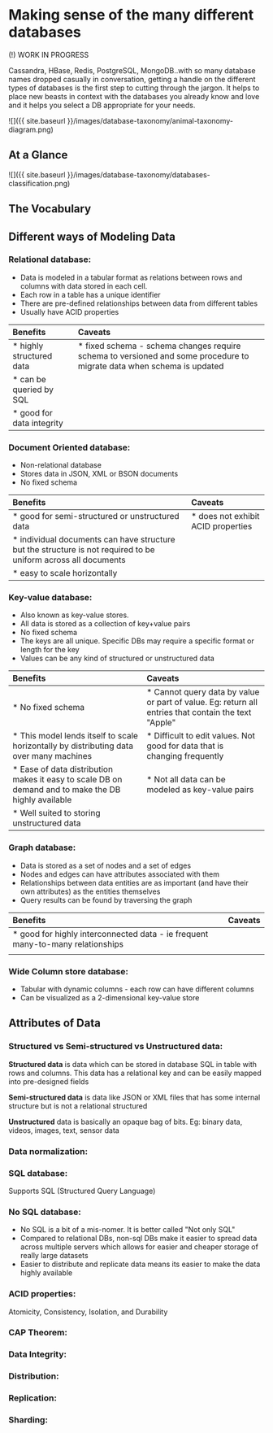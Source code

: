 # Making sense of the many different databases

(!) WORK IN PROGRESS

Cassandra, HBase, Redis, PostgreSQL, MongoDB..with so many database names
dropped casually in conversation, getting a handle on the different types of
databases is the first step to cutting through the jargon. It helps to place new
beasts in context with the databases you already know and love and it helps you
select a DB appropriate for your needs.

![]({{ site.baseurl }}/images/database-taxonomy/animal-taxonomy-diagram.png)

## At a Glance
![]({{ site.baseurl }}/images/database-taxonomy/databases-classification.png)

## The Vocabulary

## Different ways of Modeling Data
### Relational database:
* Data is modeled in a tabular format as relations between rows and columns with data stored in each cell.
* Each row in a table has a unique identifier
* There are pre-defined relationships between data from different tables
* Usually have ACID properties

| Benefits | Caveats |
| :------- | :------ |
| * highly structured data | * fixed schema - schema changes require schema to versioned and some procedure to migrate data  when schema is updated|
| * can be queried by SQL | |
| * good for data integrity ||

### Document Oriented database:
* Non-relational database
* Stores data in JSON, XML or BSON documents
* No fixed schema

| Benefits | Caveats |
| :------- | :------ |
| * good for semi-structured or unstructured data | * does not exhibit ACID properties |
| * individual documents can have structure but the structure is not required to be uniform across all documents ||
| * easy to scale horizontally ||


### Key-value database:
* Also known as key-value stores.
* All data is stored as a collection of key+value pairs
* No fixed schema
* The keys are all unique. Specific DBs may require a specific format or length for the key
* Values can be any kind of structured or unstructured data

| Benefits | Caveats |
| :------- | :------ |
| * No fixed schema | * Cannot query data by value or part of value. Eg: return all entries that contain the text "Apple" |
| * This model lends itself to scale horizontally by distributing data over many machines | * Difficult to edit values. Not good for data that is changing frequently |
| * Ease of data distribution makes it easy to scale DB on demand and to make the DB highly available | * Not all data can be modeled as key-value pairs |
| * Well suited to storing unstructured data| |

### Graph database:
* Data is stored as a set of nodes and a set of edges
* Nodes and edges can have attributes associated with them
* Relationships between data entities are as important (and have their own attributes) as the entities themselves
* Query results can be found by traversing the graph

| Benefits | Caveats |
| :------- | :------ |
| * good for highly interconnected data - ie frequent many-to-many relationships | |
| | |

### Wide Column store database:
* Tabular with dynamic columns  - each row can have different columns
* Can be visualized as a 2-dimensional key-value store

## Attributes of Data
### Structured vs Semi-structured vs Unstructured data:
**Structured data** is data which can be stored in database SQL in table with rows and columns.
This data has a relational key and can be easily mapped into pre-designed fields

**Semi-structured data** is data like JSON or XML files that has some internal structure but is not a relational structured

**Unstructured** data is basically an opaque bag of bits. Eg: binary data, videos, images, text, sensor data

### Data normalization:

### SQL database:
Supports SQL (Structured Query Language)

### No SQL database:
* No SQL is a bit of a mis-nomer. It is better called "Not only SQL"
* Compared to relational DBs, non-sql DBs make it easier to spread data across multiple servers which allows for easier and cheaper storage of really large datasets
* Easier to distribute and replicate data means its easier to make the data highly available

### ACID properties:
Atomicity, Consistency, Isolation, and Durability

### CAP Theorem:

### Data Integrity:

### Distribution:

### Replication:

### Sharding:
